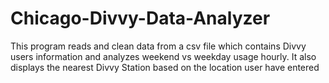 # Chicago-Divvy-Data-Analyzer

This program reads and clean data from a csv file which contains Divvy users information and analyzes weekend vs weekday usage hourly. It also displays the nearest Divvy Station based on the location user have entered
